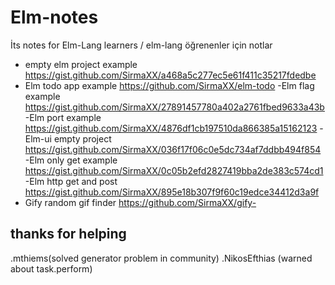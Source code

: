 # Elm-notes
İts notes for Elm-Lang learners / elm-lang öğrenenler için notlar
- empty elm project example
https://gist.github.com/SirmaXX/a468a5c277ec5e61f411c35217fdedbe
- Elm todo app example
https://github.com/SirmaXX/elm-todo
-Elm flag example
https://gist.github.com/SirmaXX/27891457780a402a2761fbed9633a43b
-Elm port example
https://gist.github.com/SirmaXX/4876df1cb197510da866385a15162123
-Elm-ui empty project
https://gist.github.com/SirmaXX/036f17f06c0e5dc734af7ddbb494f854
-Elm only get example 
https://gist.github.com/SirmaXX/0c05b2efd2827419bba2de383c574cd1
-Elm http get and post 
https://gist.github.com/SirmaXX/895e18b307f9f60c19edce34412d3a9f
- Gify random gif finder
https://github.com/SirmaXX/gify-
## thanks for helping
.mthiems(solved generator problem in community)
.NikosEfthias (warned about task.perform)

